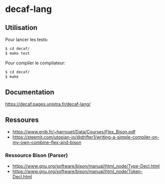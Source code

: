 # decaf-lang

## Utilisation

Pour lancer les tests:

```bash
$ cd decaf/
$ make test
```


Pour compiler le compilateur:
```bash
$ cd decaf/
$ make
```

## Documentation

https://decaf.pages.unistra.fr/decaf-lang/


## Ressoures
- https://www.enib.fr/~harrouet/Data/Courses/Flex_Bison.pdf
- https://steemit.com/utopian-io/@drifter1/writing-a-simple-compiler-on-my-own-combine-flex-and-bison

### Ressource Bison (Parser)
- https://www.gnu.org/software/bison/manual/html_node/Type-Decl.html 
- https://www.gnu.org/software/bison/manual/html_node/Token-Decl.html

